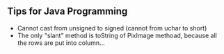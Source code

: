 ## Tips for Java Programming
* Cannot cast from unsigned to signed (cannot from uchar to short)
* The only "slant" method is toString of PixImage methoad, because all the rows are put into column...